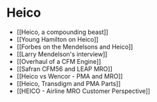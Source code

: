
# Heico 
- [[Heico, a compounding beast]]
- [[Young Hamilton on Heico]]
- [[Forbes on the Mendelsons and Heico]]
- [[Larry Mendelson's interview]]
- [[Overhaul of a CFM Engine]]
- [[Safran CFM56 and LEAP MRO]]
- [[Heico vs Wencor - PMA and MRO]]
- [[Heico, Transdigm and PMA Parts]]
- [[HEICO - Airline MRO Customer Perspective]]
